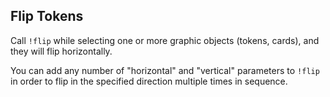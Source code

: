 ## Flip Tokens

Call `!flip` while selecting one or more graphic objects (tokens, cards), and they will flip horizontally.

You can add any number of "horizontal" and "vertical" parameters to `!flip` in order to flip in the specified direction multiple times in sequence.